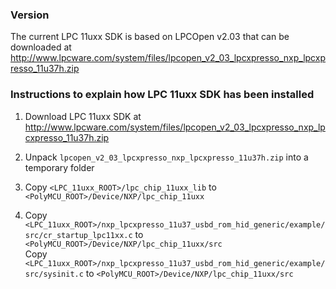 ### Version

The current LPC 11uxx SDK is based on LPCOpen v2.03 that can be downloaded at http://www.lpcware.com/system/files/lpcopen_v2_03_lpcxpresso_nxp_lpcxpresso_11u37h.zip

### Instructions to explain how LPC 11uxx SDK has been installed

1. Download LPC 11uxx SDK at http://www.lpcware.com/system/files/lpcopen_v2_03_lpcxpresso_nxp_lpcxpresso_11u37h.zip

2. Unpack `lpcopen_v2_03_lpcxpresso_nxp_lpcxpresso_11u37h.zip` into a temporary folder

3. Copy `<LPC_11uxx_ROOT>/lpc_chip_11uxx_lib` to `<PolyMCU_ROOT>/Device/NXP/lpc_chip_11uxx`

4. Copy `<LPC_11uxx_ROOT>/nxp_lpcxpresso_11u37_usbd_rom_hid_generic/example/src/cr_startup_lpc11xx.c` to `<PolyMCU_ROOT>/Device/NXP/lpc_chip_11uxx/src`  
   Copy `<LPC_11uxx_ROOT>/nxp_lpcxpresso_11u37_usbd_rom_hid_generic/example/src/sysinit.c` to `<PolyMCU_ROOT>/Device/NXP/lpc_chip_11uxx/src`